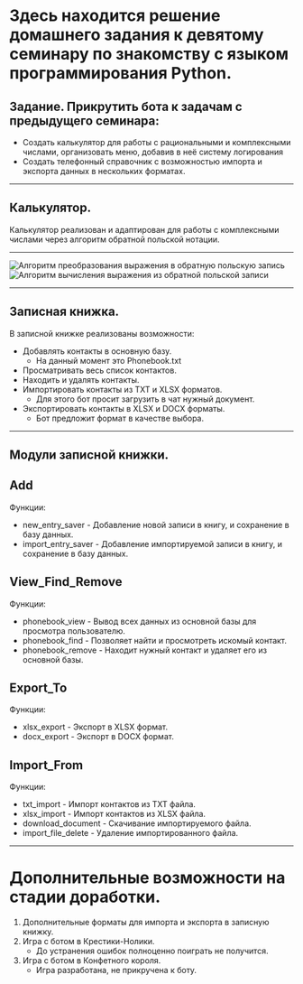 # **Здесь находится решение домашнего задания к девятому семинару по знакомству с языком программирования Python.**
## **Задание**. Прикрутить бота к задачам с предыдущего семинара:
* Создать калькулятор для работы с рациональными и комплексными числами, организовать меню, добавив в неё систему логирования
* Создать телефонный справочник с возможностью импорта и экспорта данных в нескольких форматах.
___
## **Калькулятор.**
Калькулятор реализован и адаптирован для работы с комплексными числами через алгоритм обратной польской нотации.
___
<image src="Алгоритм преобразования выражения в обратную польскую запись.png" alt="Алгоритм преобразования выражения в обратную польскую запись">
<image src="Алгоритм вычисления выражения из обратной польской записи.png" alt="Алгоритм вычисления выражения из обратной польской записи">

___
## **Записная книжка.**
В записной книжке реализованы возможности:
* Добавлять контакты в основную базу. 
    * На данный момент это Phonebook.txt
* Просматривать весь список контактов.
* Находить и удалять контакты.
* Импортировать контакты из TXT и XLSX форматов.
    * Для этого бот просит загрузить в чат нужный документ.
* Экспортировать контакты в XLSX и DOCX форматы.
    * Бот предложит формат в качестве выбора.
___
## **Модули записной книжки.**
## **Add**
Функции:
* new_entry_saver - Добавление новой записи в книгу, и сохранение в базу данных.
* import_entry_saver - Добавление импортируемой записи в книгу, и сохранение в базу данных.
## **View_Find_Remove**
Функции:
* phonebook_view - Вывод всех данных из основной базы для просмотра пользователю.
* phonebook_find - Позволяет найти и просмотреть искомый контакт.
* phonebook_remove - Находит нужный контакт и удаляет его из основной базы.
## **Export_To**
Функции:
* xlsx_export - Экспорт в XLSX формат.
* docx_export - Экспорт в DOCX формат.
## **Import_From**
Функции:
* txt_import - Импорт контактов из TXT файла.
* xlsx_import - Импорт контактов из XLSX файла.
* download_document - Скачивание импортируемого файла.
* import_file_delete - Удаление импортированного файла.
___
# Дополнительные возможности на стадии доработки.
1. Дополнительные форматы для импорта и экспорта в записную книжку.
2. Игра с ботом в Крестики-Нолики.
    * До устранения ошибок полноценно поиграть не получится.
3. Игра с ботом в Конфетного короля.
    * Игра разработана, не прикручена к боту.